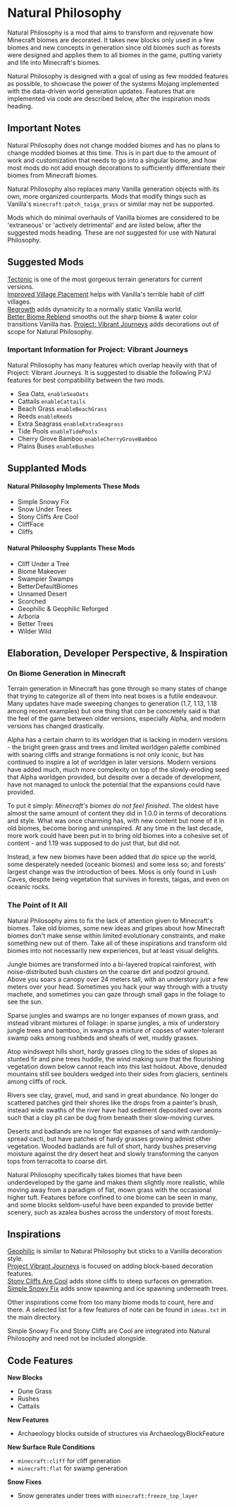 # Natural Philosophy

Natural Philosophy is a mod that aims to transform and rejuvenate how Minecraft biomes are decorated. It takes new blocks only used in a few biomes and new concepts in generation since old biomes such as forests were designed and applies them to all biomes in the game, putting variety and life into Minecraft's biomes.

Natural Philosophy is designed with a goal of using as few modded features as possible, to showcase the power of the systems Mojang implemented with the data-driven world generation updates. Features that are implemented via code are described below, after the inspiration mods heading. 

## Important Notes

Natural Philosophy does not change modded biomes and has no plans to change modded biomes at this time. This is in part due to the amount of work and customization that needs to go into a singular biome, and how most mods do not add enough decorations to sufficiently differentiate their biomes from Minecraft biomes.

Natural Philosophy also replaces many Vanilla generation objects with its own, more organized counterparts. Mods that modify things such as Vanilla's `minecraft:patch_taiga_grass` or similar may not be supported.

Mods which do minimal overhauls of Vanilla biomes are considered to be 'extraneous' or 'actively detrimental' and are listed below, after the suggested mods heading. These are _not_ suggested for use with Natural Philosophy.

## Suggested Mods

[Tectonic](https://modrinth.com/datapack/tectonic) is one of the most gorgeous terrain generators for current versions.  
[Improved Village Placement](https://modrinth.com/mod/improved-village-placement) helps with Vanilla's terrible habit of cliff villages.  
[Regrowth](https://modrinth.com/mod/regrowth) adds dynamicity to a normally static Vanilla world.   
[Better Biome Reblend](https://modrinth.com/mod/bbrb) smooths out the sharp biome & water color transitions Vanilla has.
[Project: Vibrant Journeys](https://www.curseforge.com/minecraft/mc-mods/project-vibrant-journeys) adds decorations out of scope for Natural Philosophy.

### Important Information for Project: Vibrant Journeys

Natural Philosophy has many features which overlap heavily with that of Project: Vibrant Journeys. It is suggested to disable the following P:VJ features for best compatibility between the two mods.

 - Sea Oats, `enableSeaOats`
 - Cattails `enableCattails`
 - Beach Grass `enableBeachGrass`
 - Reeds `enableReeds`
 - Extra Seagrass `enableExtraSeagrass`
 - Tide Pools `enableTidePools`
 - Cherry Grove Bamboo `enableCherryGroveBamboo`
 - Plains Buses `enableBushes`
 
## Supplanted Mods

#### Natural Philosophy Implements These Mods

 - Simple Snowy Fix
 - Snow Under Trees
 - Stony Cliffs Are Cool
 - CliffFace
 - Cliffs

#### Natural Philoosphy Supplants These Mods


 - Cliff Under a Tree
 - Biome Makeover
 - Swampier Swamps
 - BetterDefaultBiomes
 - Unnamed Desert
 - Scorched
 - Geophilic & Geophilic Reforged
 - Arboria
 - Better Trees
 - Wilder Wild

## Elaboration, Developer Perspective, & Inspiration

### On Biome Generation in Minecraft

Terrain generation in Minecraft has gone through so many states of change that trying to categorize all of them into neat boxes is a futile endeavour. Many updates have made sweeping changes to generation (1.7, 1.13, 1.18 among recent examples) but one thing that _can_ be concretely said is that the feel of the game between older versions, especially Alpha, and modern versions has changed drastically. 

Alpha has a certain charm to its worldgen that is lacking in modern versions - the bright green grass and trees and limited worldgen palette combined with soaring cliffs and strange formations is not only iconic, but has continued to inspire a lot of worldgen in later versions. Modern versions have added much, much more complexity on top of the slowly-eroding seed that Alpha worldgen provided, but despite over a decade of development, have not managed to unlock the potential that the expansions could have provided.

To put it simply: _Minecraft's biomes do not feel finished_. The oldest have almost the same amount of content they did in 1.0.0 in terms of decorations and style. What was once charming has, with new content but none of it in old biomes, become boring and uninspired. At any time in the last decade, more work could have been put in to bring old biomes into a cohesive set of content - and 1.19 was supposed to do just that, but did not.

Instead, a few new biomes have been added that _do_ spice up the world, some desperately needed (oceanic biomes) and some less so; and forests' largest change was the introduction of bees. Moss is only found in Lush Caves, despite being vegetation that survives in forests, taigas, and even on oceanic rocks.

### The Point of It All

Natural Philosophy aims to fix the lack of attention given to Minecraft's biomes. Take old biomes, some new ideas and gripes about how Minecraft biomes don't make sense within limited evolutionary constraints, and make something new out of them. Take all of these inspirations and transform old biomes into not necessarily new experiences, but at least visual delights. 

Jungle biomes are transformed into a bi-layered tropical rainforest, with noise-distributed bush clusters on the coarse dirt and podzol ground. Above you soars a canopy over 24 meters tall, with an understory just a few meters over your head. Sometimes you hack your way through with a trusty machete, and sometimes you can gaze through small gaps in the foliage to see the sun.

Sparse jungles and swamps are no longer expanses of mown grass, and instead vibrant mixtures of foliage: in sparse jungles, a mix of understory jungle trees and bamboo, in swamps a mixture of copses of water-tolerant swamp oaks among rushbeds and sheafs of wet, muddy grasses.

Atop windswept hills short, hardy grasses cling to the sides of slopes as stunted fir and pine trees huddle, the wind making sure that the flourishing vegetation down below cannot reach into this last holdout. Above, denuded mountains still see boulders wedged into their sides from glaciers, sentinels among cliffs of rock.

Rivers see clay, gravel, mud, and sand in great abundance. No longer do scattered patches gird their shores like the drops from a painter's brush, instead wide swaths of the river have had sediment deposited over aeons such that a clay pit can be dug from beneath their slow-moving curves.

Deserts and badlands are no longer flat expanses of sand with randomly-spread cacti, but have patches of hardy grasses growing admist other vegetation. Wooded badlands are full of short, hardy bushes preserving moisture against the dry desert heat and slowly transforming the canyon tops from terracotta to coarse dirt.

Natural Philosophy specifically takes biomes that have been underdeveloped by the game and makes them slightly more realistic, while moving away from a paradigm of flat, mown grass with the occasional higher tuft. Features before confined to one biome can be seen in many, and some blocks seldom-useful have been expanded to provide better scenery, such as azalea bushes across the understory of most forests.

## Inspirations

[Geophilic](https://modrinth.com/datapack/geophilic) is similar to Natural Philosophy but sticks to a Vanilla decoration style.    
[Project Vibrant Journeys](https://www.curseforge.com/minecraft/mc-mods/project-vibrant-journeys) is focused on adding block-based decoration features.    
[Stony Cliffs Are Cool](https://modrinth.com/datapack/stony-cliffs-are-cool) adds stone cliffs to steep surfaces on generation.    
[Simple Snowy Fix](https://modrinth.com/mod/simple-snowy-fix) adds snow spawning and ice spawning underneath trees.

Other inspirations come from too many biome mods to count, here and there. A selected list for a few features of note can be found in `ideas.txt` in the main directory.

Simple Snowy Fix and Stony Cliffs are Cool are integrated into Natural Philosophy and need not be included alongside.

## Code Features

**New Blocks**
 - Dune Grass
 - Rushes
 - Cattails

**New Features**
 - Archaeology blocks outside of structures via ArchaeologyBlockFeature    

**New Surface Rule Conditions**
 - `minecraft:cliff` for cliff generation
 - `minecraft:flat` for swamp generation

**Snow Fixes**
 - Snow generates under trees with `minecraft:freeze_top_layer`
